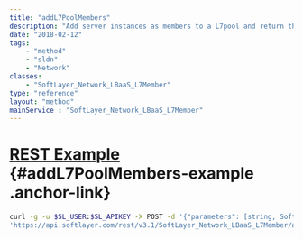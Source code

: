 ```yaml
---
title: "addL7PoolMembers"
description: "Add server instances as members to a L7pool and return the LoadBalancer Object with listeners, pools and members populated "
date: "2018-02-12"
tags:
    - "method"
    - "sldn"
    - "Network"
classes:
    - "SoftLayer_Network_LBaaS_L7Member"
type: "reference"
layout: "method"
mainService : "SoftLayer_Network_LBaaS_L7Member"
---
```


# [REST Example](#addL7PoolMembers-example) <a href="/article/rest/"><i class="fas fa-question"></i></a> {#addL7PoolMembers-example .anchor-link} 
```bash
curl -g -u $SL_USER:$SL_APIKEY -X POST -d '{"parameters": [string, SoftLayer_Network_LBaaS_L7Member]}' \
'https://api.softlayer.com/rest/v3.1/SoftLayer_Network_LBaaS_L7Member/addL7PoolMembers'
```
